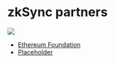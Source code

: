 # zkSync partners

<img src="https://i.imgur.com/rETrl18.png"/>

- [Ethereum Foundation](ef.md)
- [Placeholder](placeholder.md)
